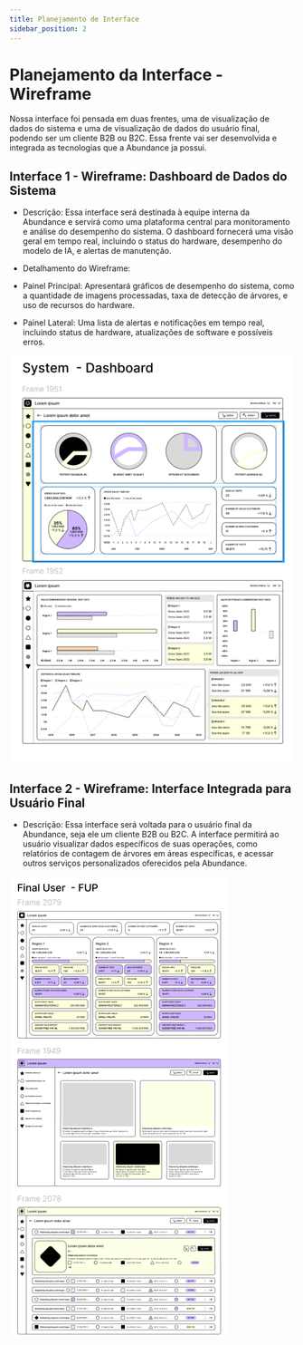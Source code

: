 ```yaml
---
title: Planejamento de Interface
sidebar_position: 2
---
```


# Planejamento da Interface - Wireframe
Nossa interface foi pensada em duas frentes, uma de visualização de dados do sistema e uma de visualização de dados do usuário final, podendo ser um cliente B2B ou B2C. Essa frente vai ser desenvolvida e integrada as tecnologias que a Abundance ja possui. 

## Interface 1 - Wireframe: Dashboard de Dados do Sistema
- Descrição:
Essa interface será destinada à equipe interna da Abundance e servirá como uma plataforma central para monitoramento e análise do desempenho do sistema. O dashboard fornecerá uma visão geral em tempo real, incluindo o status do hardware, desempenho do modelo de IA, e alertas de manutenção.

- Detalhamento do Wireframe:
- Painel Principal: Apresentará gráficos de desempenho do sistema, como a quantidade de imagens processadas, taxa de detecção de árvores, e uso de recursos do hardware.
- Painel Lateral: Uma lista de alertas e notificações em tempo real, incluindo status de hardware, atualizações de software e possíveis erros.

![Wireframe - Dashboard de Dados](https://github.com/Inteli-College/2024-2A-T02-EC11-G03/blob/dev/docs/static/img/sprint-1/wireframe1.png?raw=true)

## Interface 2 - Wireframe: Interface Integrada para Usuário Final
- Descrição:
Essa interface será voltada para o usuário final da Abundance, seja ele um cliente B2B ou B2C. A interface permitirá ao usuário visualizar dados específicos de suas operações, como relatórios de contagem de árvores em áreas específicas, e acessar outros serviços personalizados oferecidos pela Abundance.

![Wireframe - Interface do Usuário Final](https://github.com/Inteli-College/2024-2A-T02-EC11-G03/blob/dev/docs/static/img/sprint-1/wireframe2.png?raw=true)